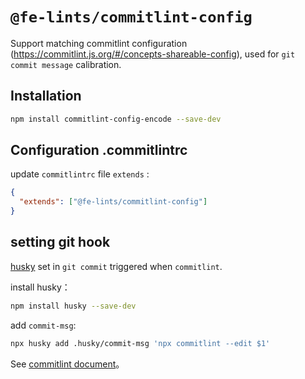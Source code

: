 # `@fe-lints/commitlint-config`


Support matching commitlint configuration (https://commitlint.js.org/#/concepts-shareable-config), used for ` git commit message ` calibration.

## Installation


```bash
npm install commitlint-config-encode --save-dev
```

## Configuration .commitlintrc

update `commitlintrc` file `extends` :

```json
{
  "extends": ["@fe-lints/commitlint-config"]
}
```

## setting git hook

 [husky](https://www.npmjs.com/package/husky) set in ` git commit ` triggered when ` commitlint `.

install husky：

```bash
npm install husky --save-dev
```

add `commit-msg`:

```bash
npx husky add .husky/commit-msg 'npx commitlint --edit $1'
```

See [commitlint document](https://commitlint.js.org/#/guides-local-setup?id=install-husky)。
